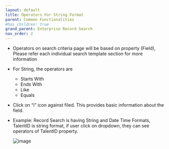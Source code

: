 ```yaml
---
layout: default
title: Operators For String Format
parent: Common Functionalities 
#has_children: true
grand_parent: Enterprise Record Search
nav_order: 2
---
```

- Operators on search criteria page will be based on property (Field), 
Please refer each individual search template section for more information

- For String, the operators are
  -	Starts With
  -	Ends With
  -	Like
  -	Equals
- Click on “i” icon against filed. This provides basic information about the field.
- Example: Record Search is having String and Date Time Formats, TalentID is string format, if user click on  dropdown, they  can see operators of  TalentID property.
   
   ![image](https://user-images.githubusercontent.com/119289294/204803357-05442aca-f6ed-4459-b82e-4a626ab49a1f.png)
